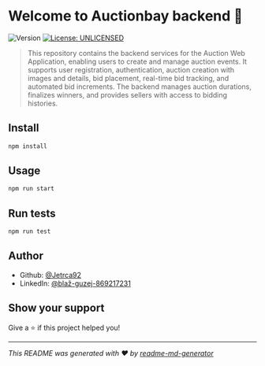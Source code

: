 # Welcome to Auctionbay backend 👋

![Version](https://img.shields.io/badge/version-0.0.1-blue.svg?cacheSeconds=2592000)
[![License: UNLICENSED](https://img.shields.io/badge/License-UNLICENSED-yellow.svg)](#)

> This repository contains the backend services for the Auction Web Application, enabling users to create and manage auction events. It supports user registration, authentication, auction creation with images and details, bid placement, real-time bid tracking, and automated bid increments. The backend manages auction durations, finalizes winners, and provides sellers with access to bidding histories.

## Install

```sh
npm install
```

## Usage

```sh
npm run start
```

## Run tests

```sh
npm run test
```

## Author

- Github: [@Jetrca92](https://github.com/Jetrca92)
- LinkedIn: [@blaž-guzej-869217231](https://linkedin.com/in/blaž-guzej-869217231)

## Show your support

Give a ⭐️ if this project helped you!

---

_This README was generated with ❤️ by [readme-md-generator](https://github.com/kefranabg/readme-md-generator)_
